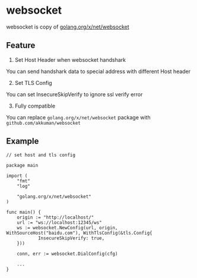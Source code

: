 # websocket

websocket is copy of [golang.org/x/net/websocket](golang.org/x/net/websocket)



## Feature

1. Set Host Header when websocket handshark

You can send handshark data to special address with different Host header

2. Set TLS Config

You can set InsecureSkipVerify to ignore ssl verify error

3. Fully compatible

You can replace `golang.org/x/net/websocket` package with `github.com/akkuman/websocket`


## Example

```golang
// set host and tls config

package main

import (
	"fmt"
	"log"

	"golang.org/x/net/websocket"
)

func main() {
	origin := "http://localhost/"
	url := "ws://localhost:12345/ws"
    ws := websocket.NewConfig(url, origin, WithSourceHost("baidu.com"), WithTlsConfig(&tls.Config{
			InsecureSkipVerify: true,
    }))
    
    conn, err := websocket.DialConfig(cfg)
    
    ...
}
```
